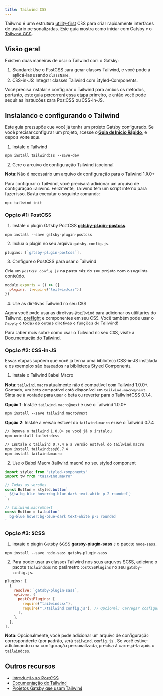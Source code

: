 ```yaml
---
title: Tailwind CSS
---
```


Tailwind é uma estrutura [utility-first](https://tailwindcss.com/docs/utility-first/) CSS para criar rapidamente interfaces de usuário personalizadas. Este guia mostra como iniciar com Gatsby e o [Tailwind CSS](https://tailwindcss.com/).

## Visão geral

Existem duas maneiras de usar o Tailwind com o Gatsby:

1. Standard: Use o PostCSS para gerar classes Tailwind, e você poderá aplicá-las usando `className`.
2. CSS-in-JS: Integrar classes Tailwind com Styled-Components.

Você precisa instalar e configurar o Tailwind para ambos os métodos, portanto, este guia percorrerá essa etapa primeiro, e então você pode seguir as instruções para PostCSS ou CSS-in-JS.

## Instalando e configurando o Tailwind

Este guia pressupõe que você já tenha um projeto Gatsby configurado. Se você precisar configurar um projeto, acesse o [**Guia de Inicio Rápido**](/docs/quick-start), e depois volte aqui.

1. Instale o Tailwind

```shell
npm install tailwindcss --save-dev
```

2. Gere o arquivo de configuração Tailwind (opcional)

**Nota**: Não é necessário um arquivo de configuração para o Tailwind 1.0.0+

Para configurar o Tailwind, você precisará adicionar um arquivo de configuração Tailwind. Felizmente, Tailwind tem um script interno para fazer isso. Basta executar o seguinte comando:

```shell
npx tailwind init
```

### Opção #1: PostCSS

1.  Instale o plugin Gatsby PostCSS [**gatsby-plugin-postcss**](https://github.com/gatsbyjs/gatsby/tree/master/packages/gatsby-plugin-postcss).

```shell
npm install --save gatsby-plugin-postcss
```

2.  Inclua o plugin no seu arquivo `gatsby-config.js`.

```javascript:title=gatsby-config.js
plugins: [`gatsby-plugin-postcss`],
```

3. Configure o PostCSS para usar o Tailwind

Crie um `postcss.config.js` na pasta raiz do seu projeto com o seguinte conteúdo.

```javascript:title=postcss.config.js
module.exports = () => ({
  plugins: [require("tailwindcss")]
})
```

4. Use as diretivas Tailwind no seu CSS

Agora você pode usar as diretivas `@tailwind` para adicionar os utilitários do Tailwind, [preflight](https://tailwindcss.com/docs/preflight/) e componentes em seu CSS. Você também pode usar o `@apply` e todas as outras diretivas e funções do Tailwind!

Para saber mais sobre como usar o Tailwind no seu CSS, visite a [Documentação do Tailwind](https://tailwindcss.com/docs/installation#3-use-tailwind-in-your-css).

### Opção #2: CSS-in-JS

Essas etapas supõem que você já tenha uma biblioteca CSS-in-JS instalada e os exemplos são baseados na biblioteca Styled Components.

1. Instale o Tailwind Babel Macro

**Nota**: `tailwind.macro` atualmente não é compatível com Tailwind 1.0.0+. Contudo, um beta compatível está disponível em `tailwind.macro@next`. Sinta-se à vontade para usar o beta ou reverter para o TailwindCSS 0.7.4.

**Opção 1**: Instale `tailwind.macro@next` e use o Tailwind 1.0.0+

```shell
npm install --save tailwind.macro@next
```

**Opção 2**: Instale a versão estável do `tailwind.macro` e use o Tailwind 0.7.4

```bash
// Remova o tailwind 1.0.0+ se você já o instalou
npm uninstall tailwindcss

// Instale o tailwind 0.7.4 e a versão estável do tailwind.macro
npm install tailwindcss@0.7.4
npm install tailwind.macro
```

2. Use o Babel Macro (tailwind.macro) no seu styled component

```javascript
import styled from "styled-components"
import tw from "tailwind.macro"

// Todas as versões
const Button = styled.button`
  ${tw`bg-blue hover:bg-blue-dark text-white p-2 rounded`}
`;

// tailwind.macro@next
const Button = tw.button`
  bg-blue hover:bg-blue-dark text-white p-2 rounded
`
```

### Opção #3: SCSS

1. Instale o plugin Gatsby SCSS [**gatsby-plugin-sass**](/packages/gatsby-plugin-sass) e o pacote `node-sass`.

```shell
npm install --save node-sass gatsby-plugin-sass
```

2. Para poder usar as classes Tailwind nos seus arquivos SCSS, adicione o pacote `tailwindcss` no parâmetro `postCSSPlugins` no seu `gatsby-config.js`.

```javascript:title=gatsby-config.js
plugins: [
  {
    resolve: `gatsby-plugin-sass`,
    options: {
      postCssPlugins: [
        require("tailwindcss"),
        require("./tailwind.config.js"), // Opcional: Carregar configuração CSS personalizada do Tailwind
      ],
    },
  },
],
```

**Nota:** Opcionalmente, você pode adicionar um arquivo de configuração correspondente (por padrão, será `tailwind.config.js`). Se você estiver adicionando uma configuração personalizada, precisará carregá-la após o `tailwindcss`.

## Outros recursos

- [Introdução ao PostCSS](https://www.smashingmagazine.com/2015/12/introduction-to-postcss/)
- [Documentação do Tailwind](https://tailwindcss.com/)
- [Projetos Gatsby que usam Tailwind](/starters/?c=Styling%3ATailwind&v=2)
